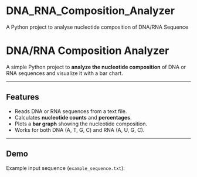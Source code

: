# DNA_RNA_Composition_Analyzer
A Python project to analyse nucleotide composition of DNA/RNA Sequence

# DNA/RNA Composition Analyzer

A simple Python project to **analyze the nucleotide composition** of DNA or RNA sequences and visualize it with a bar chart.

---

## Features
- Reads DNA or RNA sequences from a text file.
- Calculates **nucleotide counts** and **percentages**.
- Plots a **bar graph** showing the nucleotide composition.
- Works for both DNA (A, T, G, C) and RNA (A, U, G, C).

---

## Demo

Example input sequence (`example_sequence.txt`):
